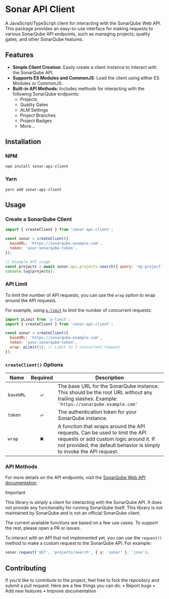 # Sonar API Client

A JavaScript/TypeScript client for interacting with the SonarQube Web API.
This package provides an easy-to-use interface for making requests to various SonarQube API endpoints, such as managing projects, quality gates, and other SonarQube features.

## Features

- **Simple Client Creation**: Easily create a client instance to interact with the SonarQube API.
- **Supports ES Modules and CommonJS**: Load the client using either ES Modules or CommonJS.
- **Built-in API Methods**: Includes methods for interacting with the following SonarQube endpoints:
  - Projects
  - Quality Gates
  - ALM Settings
  - Project Branches
  - Project Badges
  - More…

## Installation

### NPM

```shell
npm install sonar-api-client
```

### Yarn

```shell
yarn add sonar-api-client
```

## Usage

### Create a SonarQube Client

```javascript
import { createClient } from 'sonar-api-client';

const sonar = createClient({
  baseURL: 'https://sonarqube.example.com',
  token: 'your-sonarqube-token',
});

// Example API usage
const projects = await sonar.api.projects.search({ query: 'my-project' });
console.log(projects);
```

### API Limit

To limit the number of API requests, you can use the `wrap` option to wrap around the API requests.

For example, using [`p-limit`](https://www.npmjs.com/package/p-limit) to limit the number of concurrent requests:

```javascript
import pLimit from 'p-limit';
import { createClient } from 'sonar-api-client';

const sonar = createClient({
  baseURL: 'https://sonarqube.example.com',
  token: 'your-sonarqube-token',
  wrap: pLimit(1), // Limit to 1 concurrent request
});
```

### `createClient()` Options

| Name      | Required | Description                                                                                                                                                                                    |
| --------- | :------: | ---------------------------------------------------------------------------------------------------------------------------------------------------------------------------------------------- |
| `baseURL` |    ✓     | The base URL for the SonarQube instance. This should be the root URL without any trailing slashes. Example: `'https://sonarqube.example.com'`                                                  |
| `token`   |    ✓     | The authentication token for your SonarQube instance.                                                                                                                                          |
| `wrap`    |    ✖    | A function that wraps around the API requests. Can be used to limit the API requests or add custom logic around it. If not provided, the default behavior is simply to invoke the API request. |

### API Methods

For more details on the API endpoints, visit the [SonarQube Web API documentation](https://next.sonarqube.com/sonarqube/web_api/api/).

> [!important]
> This library is simply a client for interacting with the SonarQube API. It does not provide any functionality for running SonarQube itself.
> This library is not maintained by SonarQube and is not an official SonarQube client.
>
> The current available functions are based on a few use cases.
> To support the rest, please open a PR or issues.

To interact with an API that not implemented yet, you can use the `request()` method to make a custom request to the SonarQube API.
For example:

```javascript
sonar.request('GET', 'projects/search', { q: 'sonar' }, 'json');
```

## Contributing

If you’d like to contribute to the project, feel free to fork the repository and submit a pull request. Here are a few things you can do:
• Report bugs
• Add new features
• Improve documentation
